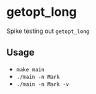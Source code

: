 # getopt\_long

Spike testing out `getopt_long`

## Usage

- `make main`
- `./main -n Mark`
- `./main -n Mark -v`

